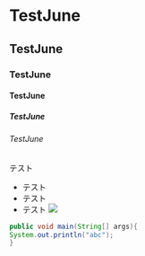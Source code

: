 # TestJune
## TestJune
### TestJune
#### TestJune
##### TestJune
###### TestJune
テスト
* テスト
* テスト
* テスト
![](http://www.kotsu.city.osaka.lg.jp/library/img/common/logo2.png)

```java
public void main(String[] args){
System.out.println("abc");
}
```
